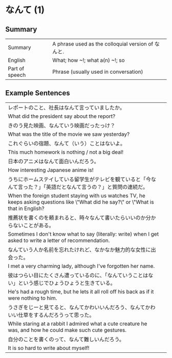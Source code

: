 # なんて (1)

## Summary

<table><tr>   <td>Summary<td>   <td>A phrase used as the colloquial version of なんと.</td><tr><tr>   <td>English<td>   <td>What; how ~!; what a(n) ~!; so</td><tr><tr>   <td>Part of speech<td>   <td>Phrase (usually used in conversation)</td><tr></table></table></table>

## Example Sentences

<table><tr><td>レポートのこと、社長はなんて言っていましたか。<td><tr><tr><td>What did the president say about the report?<td><tr><tr><td>きのう見た映画、なんていう映画だったっけ？<td><tr><tr><td>What was the title of the movie we saw yesterday?<td><tr><tr><td>これぐらいの宿題、なんて（いう）ことはないよ。<td><tr><tr><td>This much homework is nothing / not a big deal!<td><tr><tr><td>日本のアニメはなんて面白いんだろう。<td><tr><tr><td>How interesting Japanese anime is!<td><tr><tr><td>うちにホームステイしている留学生がテレビを観ていると「今なんて言った？」「英語だとなんて言うの？」と質問の連続だ。<td><tr><tr><td>When the foreign student staying with us watches TV, he keeps asking questions like \"What did he say?\" or \"What is that in English?<td><tr><tr><td>推薦状を書くのを頼まれると、時々なんて書いたらいいのか分からないことがある。<td><tr><tr><td>Sometimes I don't know what to say (literally: write) when I get asked to write a letter of recommendation.<td><tr><tr><td>なんていう人か名前を忘れたけれど、なかなか魅力的な女性に出会った。<td><tr><tr><td>I met a very charming lady, although I've forgotten her name.<td><tr><tr><td>彼はつらい目にたくさん遭っているのに、「なんていうことはない」という感じでひょうひょうと生きている。<td><tr><tr><td>He's had a rough time, but he lets it all roll off his back as if it were nothing to him.<td><tr><tr><td>うさぎをじーと見てると、なんてかわいいんだろう、なんてかわいい仕草をするんだろうって思った。<td><tr><tr><td>While staring at a rabbit I admired what a cute creature he was, and how he could make such cute gestures.<td><tr><tr><td>自分のことを書くのって、なんて難しいんだろう。<td><tr><tr><td>It is so hard to write about myself!<td><tr></table>

